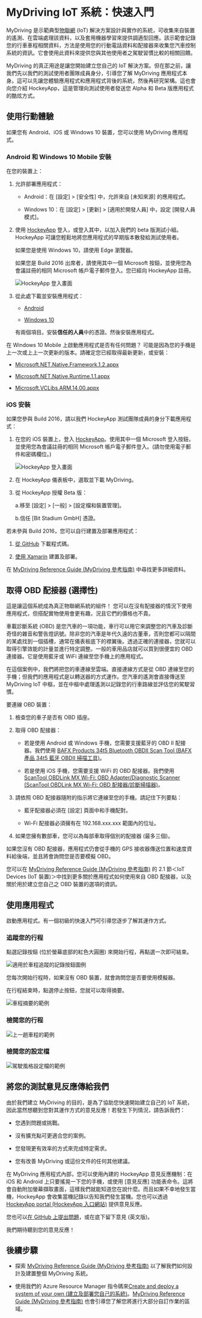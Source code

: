 <properties
	pageTitle="MyDriving Azure IoT 範例：快速入門 | Microsoft Azure"
	description="應用程式快速入門，以完整示範如何使用 Microsoft Azure 建立 IoT 系統的架構，包括串流分析、機器學習服務和事件中樞。"
	services=""
    documentationCenter=""
    suite="iot-suite"
	authors="alancameronwills"
	manager="douge"/>

<tags
	ms.service="iot-suite"
	ms.workload="tbd"
	ms.tgt_pltfrm="ibiza"
	ms.devlang="na"
	ms.topic="article"
	ms.date="03/25/2016"
	ms.author="awills"/>

# MyDriving IoT 系統：快速入門

MyDriving 是示範典型[物聯網](iot-suite-overview.md) (IoT) 解決方案設計與實作的系統，可收集來自裝置的遙測、在雲端處理該資料，以及套用機器學習來提供調適型回應。該示範會記錄您的行車車程相關資料，方法是使用您的行動電話資料和配接器來收集您汽車控制系統的資訊。它會使用此資料來提供您與其他使用者之駕駛習慣比較的相關回饋。

MyDriving 的真正用途是讓您開始建立您自己的 IoT 解決方案。但在那之前，讓我們先以我們的測試使用者團隊成員身分，引導您了解 MyDriving 應用程式本身。這可以先讓您體驗應用程式和應用程式背後的系統，然後再研究架構。這也會向您介紹 HockeyApp，這是管理向測試使用者發送您 Alpha 和 Beta 版應用程式的酷炫方式。

## 使用行動體驗

如果您有 Android、iOS 或 Windows 10 裝置，您可以使用 MyDriving 應用程式。

### Android 和 Windows 10 Mobile 安裝

在您的裝置上：

1.  允許部署應用程式：

    -   Android：在 [設定] > [安全性] 中，允許來自 [未知來源] 的應用程式。

    -   Windows 10：在 [設定] > [更新] > [適用於開發人員] 中，設定 [開發人員模式]。

2.  使用 [HockeyApp](https://rink.hockeyapp.net) 登入，或登入其中，以加入我們的 beta 版測試小組。HockeyApp 可讓您輕鬆地將您應用程式的早期版本散發給測試使用者。

    如果您是使用 Windows 10，請使用 Edge 瀏覽器。

    如果您是 Build 2016 出席者，請使用其中一個 Microsoft 按鈕，並使用您為會議註冊的相同 Microsoft 帳戶電子郵件登入。您已經向 HockeyApp 註冊。

    ![HockeyApp 登入畫面](./media/iot-solution-get-started/image1.png)

3.  從此處下載並安裝應用程式：

    -   [Android](http://rink.io/spMyDrivingAndroid)

    -   [Windows 10](http://rink.io/spMyDrivingUWP)

    有兩個項目。安裝**信任的人員**中的憑證。然後安裝應用程式。

在 Windows 10 Mobile 上啟動應用程式是否有任何問題？ 可能是因為您的手機是上一次或上上一次更新的版本。請確定您已經取得最新更新，或安裝：

 - [Microsoft.NET.Native.Framework.1.2.appx](https://download.hockeyapp.net/packages/win10/Microsoft.NET.Native.Framework.1.2.appx) 

 - [Microsoft.NET.Native.Runtime.1.1.appx](https://download.hockeyapp.net/packages/win10/Microsoft.NET.Native.Runtime.1.1.appx)

 - [Microsoft.VCLibs.ARM.14.00.appx](https://download.hockeyapp.net/packages/win10/Microsoft.VCLibs.ARM.14.00.appx)


### iOS 安裝

如果您參與 Build 2016，請以我們 HockeyApp 測試團隊成員的身分下載應用程式：

1.  在您的 iOS 裝置上，登入 [HockeyApp](https://rink.hockeyapp.net)。使用其中一個 Microsoft 登入按鈕，並使用您為會議註冊的相同 Microsoft 帳戶電子郵件登入。(請勿使用電子郵件和密碼欄位。)

    ![HockeyApp 登入畫面](./media/iot-solution-get-started/image1.png)

2.  在 HockeyApp 儀表板中，選取並下載 MyDriving。

3.  從 HockeyApp 授權 Beta 版：

    a.移至 [設定] > [一般] > [設定檔和裝置管理]。

    b.信任 [Bit Stadium GmbH] 憑證。

若未參與 Build 2016，您可以自行建置及部署應用程式：

1.   [從 GitHub] 下載程式碼。

2.   [使用 Xamarin] 建置及部署。

在 [MyDriving Reference Guide (MyDriving 參考指南)](http://aka.ms/mydrivingdocs) 中尋找更多詳細資料。

## 取得 OBD 配接器 (選擇性)

這是讓這個系統成為真正物聯網系統的組件！ 您可以在沒有配接器的情況下使用應用程式，但搭配實物使用會更有趣，況且它們的價格也不貴。

車載診斷系統 (OBD) 是您汽車的一項功能，車行可以用它來調整您的汽車及診斷奇怪的雜音和警告燈訊號。除非您的汽車是年代久遠的古董車，否則您都可以隔間的某處找到一個插槽，通常在儀表板底下的襟翼後。透過正確的連接器，您就可以取得引擎效能的計量並進行特定調整。一般的車用品店就可以買到很便宜的 OBD 連接器。它是使用藍牙或 WiFi 連線至您手機上的應用程式。

在這個案例中，我們將把您的車連線至雲端。直接連線方式是從 OBD 連線至您的手機；但我們的應用程式是以轉送器的方式運作。您汽車的遙測會直接傳送至 MyDriving IoT 中樞，並在中樞中處理遙測以記錄您的行車路線並評估您的駕駛習慣。

要連線 OBD 裝置：

1.  檢查您的車子是否有 OBD 插座。

2.  取得 OBD 配接器：

    -   若是使用 Android 或 Windows 手機，您需要支援藍牙的 OBD II 配接器。我們使用 [BAFX Products 34t5 Bluetooth OBDII Scan Tool (BAFX 產品 34t5 藍牙 OBDII 掃描工具)]。

    -   若是使用 iOS 手機，您需要支援 WiFi 的 OBD 配接器。我們使用 [ScanTool OBDLink MX Wi-Fi: OBD Adapter/Diagnostic Scanner (ScanTool OBDLink MX Wi-Fi: OBD 配接器/診斷掃描器)]。

3.  請依照 OBD 配接器隨附的指示將它連線至您的手機。請記住下列要點：

    -   藍牙配接器必須在 [設定] 頁面中和手機配對。

    -   Wi-Fi 配接器必須擁有在 192.168.xxx.xxx 範圍內的位址。

4.  如果您擁有數部車，您可以為每部車取得個別的配接器 (最多三個)。

如果您沒有 OBD 配接器，應用程式仍會從手機的 GPS 接收器傳送位置和速度資料給後端，並且將會詢問您是否要模擬 OBD。

您可以在 [MyDriving Reference Guide (MyDriving 參考指南)](http://aka.ms/mydrivingdocs) 的 2.1 節＜IoT Devices (IoT 裝置)＞中找到更多關於應用程式如何使用來自 OBD 配接器，以及關於用於建立您自己之 OBD 裝置的選項的資訊。

## 使用應用程式

啟動應用程式。有一個初級的快速入門可引導您逐步了解其運作方式。

### 追蹤您的行程

點選記錄按鈕 (位於螢幕底部的紅色大圓圈) 來開始行程，再點選一次即可結束。

![適用於車程追蹤的記錄按鈕圖例](./media/iot-solution-get-started/image2.png)

您每次開始行程時，如果沒有 OBD 裝置，就會詢問您是否要使用模擬器。

在行程結束時，點選停止按鈕，您就可以取得摘要。

![車程摘要的範例](./media/iot-solution-get-started/image3.png)

### 檢閱您的行程

![上一趟車程的範例](./media/iot-solution-get-started/image4.png)

### 檢閱您的設定檔

![駕駛風格設定檔的範例](./media/iot-solution-get-started/image5.png)

## 將您的測試意見反應傳給我們

由於我們建立 MyDriving 的目的，是為了協助您快速開始建立自己的 IoT 系統，因此當然想聽到您對其運作方式的意見反應！若發生下列情況，請告訴我們：

- 您遇到問題或挑戰。

- 沒有擴充點可更適合您的案例。

- 您發現更有效率的方式來完成特定需求。

- 您有改善 MyDriving 或這份文件的任何其他建議。

在 MyDriving 應用程式內部，您可以使用內建的 HockeyApp 意見反應機制：在 iOS 和 Android 上只要搖晃一下您的手機，或使用 [意見反應] 功能表命令。這將會自動附加螢幕擷取畫面，這樣我們就能知道您在說什麼。而且如果不幸地發生當機，HockeyApp 會收集當機記錄以告知我們發生當機。您也可以透過 [HockeyApp portal (HockeyApp 入口網站)] 提供意見反應。

您也可以[在 GitHub 上提出問題]，或在底下留下意見 (英文版)。

我們期待聽到您的意見反應！

## 後續步驟

-   探索 [MyDriving Reference Guide (MyDriving 參考指南)](http://aka.ms/mydrivingdocs) 以了解我們如何設計及建置整個 MyDriving 系統。

-   使用我們的 Azure Resource Manager 指令碼來[Create and deploy a system of your own (建立及部署您自己的系統)](iot-solution-build-system.md)。[MyDriving Reference Guide (MyDriving 參考指南)](http://aka.ms/mydrivingdocs) 也會引導您了解您將進行大部分自訂作業的區域。

  [從 GitHub]: https://github.com/Azure-Samples/MyDriving
  [使用 Xamarin]: https://developer.xamarin.com/guides/ios/getting_started/installation/
  [BAFX Products 34t5 Bluetooth OBDII Scan Tool (BAFX 產品 34t5 藍牙 OBDII 掃描工具)]: http://www.amazon.com/gp/product/B005NLQAHS
  [ScanTool OBDLink MX Wi-Fi: OBD Adapter/Diagnostic Scanner (ScanTool OBDLink MX Wi-Fi: OBD 配接器/診斷掃描器)]: http://www.amazon.com/gp/product/B00OCYXTYY/ref=s9_simh_gw_g263_i1_r?pf_rd_m=ATVPDKIKX0DER&pf_rd_s=desktop-2&pf_rd_r=1MWRMKXK4KK9VYMJ44MP
  [HockeyApp portal (HockeyApp 入口網站)]: https://rink.hockeyapp.org
  [在 GitHub 上提出問題]: https://github.com/Azure-Samples/MyDriving/issues

<!---HONumber=AcomDC_0420_2016-->